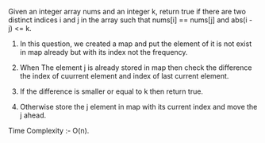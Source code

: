 Given an integer array nums and an integer k, return true if there are two distinct indices i and j in the array such that nums[i] == nums[j] and abs(i - j) <= k.

<!-- Approach -->

1. In this question, we created a map and put the element of it is not exist in map already but with its index not the frequency.

2. When The element j is already stored in map then check the difference the index of cuurrent element and index of last current element.

3. If the difference is smaller or equal to k then return true.

4. Otherwise store the j element in map with its current index and move the j ahead.

Time Complexity :- O(n).